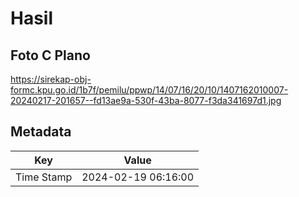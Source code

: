 # Hasil

## Foto C Plano

https://sirekap-obj-formc.kpu.go.id/1b7f/pemilu/ppwp/14/07/16/20/10/1407162010007-20240217-201657--fd13ae9a-530f-43ba-8077-f3da341697d1.jpg


## Metadata

| Key        | Value               |
| ---------- | ------------------- |
| Time Stamp | 2024-02-19 06:16:00 |



